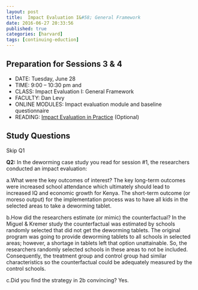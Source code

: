 ```yaml
---
layout: post
title:  Impact Evaluation I&#58; General Framework
date: 2016-06-27 20:33:56
published: true
categories: [harvard]
tags: [continuing-eduction]
---
```


## Preparation for Sessions 3 & 4

- DATE: Tuesday, June 28
- TIME: 9:00 – 10:30 pm and 
- CLASS: Impact Evaluation I: General Framework
- FACULTY: Dan Levy
- ONLINE MODULES: Impact evaluation module and baseline questionnaire
- READING: [Impact Evaluation in Practice](https://www.dropbox.com/s/4nc1vhtk4pmoulj/Optional%20Reading%20-%20Impact_Evaluation_in_Practice.pdf?dl=0) (Optional)

## Study Questions

Skip Q1

**Q2:** In the deworming case study you read for session #1, the researchers conducted an impact evaluation:

a.What were the key outcomes of interest? The key long-term outcomes were increased school attendance which ultimately should lead to increased IQ and economic growth for Kenya. The short-term outcome (or moreso output) for the implementation process was to have all kids in the selected areas to take a deworming tablet.

b.How did the researchers estimate (or mimic) the counterfactual? In the Miguel & Kremer study the counterfactual was estimated by schools randomly selected that did not get the deworming tablets. The original program was going to provide deworming tablets to all schools in selected areas; however, a shortage in tablets left that option unattainable.  So, the researchers randomly selected schools in these areas to not be included.  Consequently, the treatment group and control group had similar characteristics so the counterfactual could be adequately measured by the control schools.

c.Did you find the strategy in 2b convincing? Yes.


